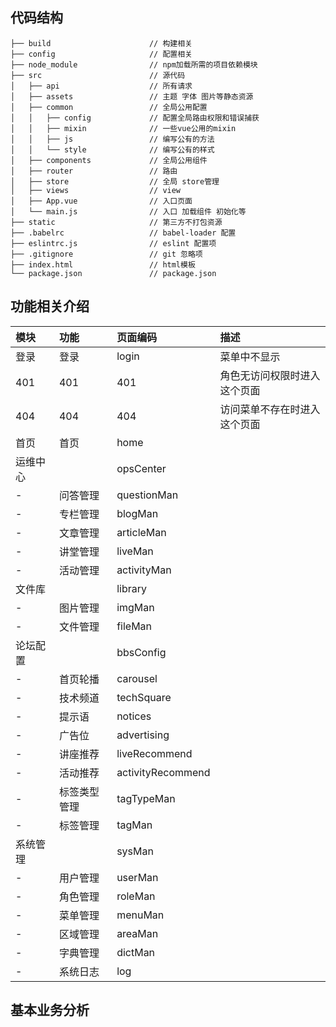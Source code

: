 
## 代码结构
```
├── build                      // 构建相关  
├── config                     // 配置相关
├── node_module                // npm加载所需的项目依赖模块
├── src                        // 源代码
│   ├── api                    // 所有请求
│   ├── assets                 // 主题 字体 图片等静态资源
│   ├── common                 // 全局公用配置
│   │   ├── config             // 配置全局路由权限和错误捕获
│   │   ├── mixin              // 一些vue公用的mixin
│   │   ├── js                 // 编写公有的方法
│   │   └── style              // 编写公有的样式
│   ├── components             // 全局公用组件
│   ├── router                 // 路由
│   ├── store                  // 全局 store管理
│   ├── views                  // view
│   ├── App.vue                // 入口页面
│   └── main.js                // 入口 加载组件 初始化等
├── static                     // 第三方不打包资源
├── .babelrc                   // babel-loader 配置
├── eslintrc.js                // eslint 配置项
├── .gitignore                 // git 忽略项
├── index.html                 // html模板
└── package.json               // package.json
```


## 功能相关介绍
|模块|功能|页面编码|描述|
|:---|:--|:------|:---|
|登录|登录|login|菜单中不显示|
|401|401|401|角色无访问权限时进入这个页面|
|404|404|404|访问菜单不存在时进入这个页面|
|首页|首页|home||
|运维中心||opsCenter||
|-|问答管理|questionMan||
|-|专栏管理|blogMan||
|-|文章管理|articleMan||
|-|讲堂管理|liveMan||
|-|活动管理|activityMan||
|文件库||library||
|-|图片管理|imgMan||
|-|文件管理|fileMan||
|论坛配置||bbsConfig||
|-|首页轮播|carousel||
|-|技术频道|techSquare||
|-|提示语|notices||
|-|广告位|advertising||
|-|讲座推荐|liveRecommend||
|-|活动推荐|activityRecommend||
|-|标签类型管理|tagTypeMan||
|-|标签管理|tagMan||
|系统管理||sysMan||
|-|用户管理|userMan||
|-|角色管理|roleMan||
|-|菜单管理|menuMan||
|-|区域管理|areaMan||
|-|字典管理|dictMan||
|-|系统日志|log||

## 基本业务分析